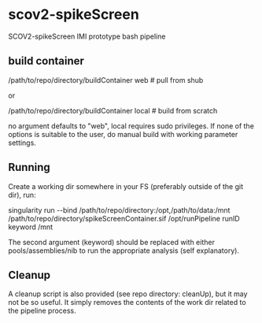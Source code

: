 # scov2-spikeScreen
SCOV2-spikeScreen IMI prototype bash pipeline

## build container

/path/to/repo/directory/buildContainer web # pull from shub

or

/path/to/repo/directory/buildContainer local # build from scratch

no argument defaults to "web", local requires sudo privileges. If none of the options is suitable to the user, do manual build with working parameter settings. 

## Running

Create a working dir somewhere in your FS (preferably outside of the git dir), run:

singularity run --bind /path/to/repo/directory:/opt,/path/to/data:/mnt /path/to/repo/directory/spikeScreenContainer.sif /opt/runPipeline runID keyword /mnt

The second argument (keyword) should be replaced with either pools/assemblies/nib to run the appropriate analysis (self explanatory).

## Cleanup

A cleanup script is also provided (see repo directory: cleanUp), but it may not be so useful. It simply removes the contents of the work dir related to the pipeline process.

